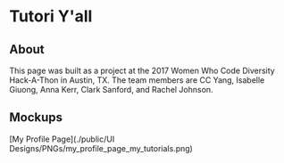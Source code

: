 # Tutori Y'all

## About

This page was built as a project at the 2017 Women Who Code Diversity Hack-A-Thon in Austin, TX. The team members are CC Yang, Isabelle Giuong, Anna Kerr, Clark Sanford, and Rachel Johnson.

## Mockups

[My Profile Page](./public/UI Designs/PNGs/my_profile_page_my_tutorials.png)
